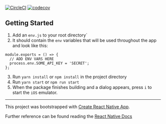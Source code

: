 [![CircleCI](https://circleci.com/gh/azamatsmith/oscars-voting/tree/master.svg?style=svg)](https://circleci.com/gh/azamatsmith/oscars-voting/tree/master)
[![codecov](https://codecov.io/gh/azamatsmith/oscars-voting/branch/master/graph/badge.svg)](https://codecov.io/gh/azamatsmith/oscars-voting)

## Getting Started

1. Add an `env.js` to your root directory`
2. It should contain the `env` variables that will be used throughout the app and look like this:

```
module.exports = () => {
  // ADD ENV VARS HERE
  process.env.SOME_API_KEY = 'SECRET';
};
```

3. Run `yarn install` or `npm install` in the project directory
4. Run `yarn start` or `npm run start`
5. When the package finishes building and a dialog appears, press `i` to start the `iOS` emulator.

---

This project was bootstrapped with [Create React Native App](https://github.com/react-community/create-react-native-app).

Further reference can be found reading the [React Native Docs](https://facebook.github.io/react-native/)
